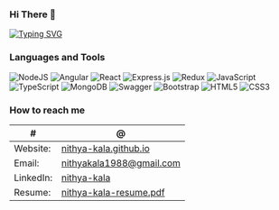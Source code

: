 ### Hi There 👋

[![Typing SVG](https://readme-typing-svg.herokuapp.com/?size=14&color=5FC397&center=false&lines=I%27m%20a%20Fullstack%20developer%20and%20problem%20solver)](https://git.io/typing-svg)

### Languages&nbsp;and&nbsp;Tools
![NodeJS](https://img.shields.io/badge/node.js-6DA55F?style=for-the-badge&logo=node.js&logoColor=white) 
![Angular](https://img.shields.io/badge/angular-%23DD0031.svg?style=for-the-badge&logo=angular&logoColor=white)
![React](https://img.shields.io/badge/react-%2320232a.svg?style=for-the-badge&logo=react&logoColor=%2361DAFB)
![Express.js](https://img.shields.io/badge/express.js-%23404d59.svg?style=for-the-badge&logo=express&logoColor=%2361DAFB)
![Redux](https://img.shields.io/badge/redux-%23593d88.svg?style=for-the-badge&logo=redux&logoColor=white)
![JavaScript](https://img.shields.io/badge/javascript-%23323330.svg?style=for-the-badge&logo=javascript&logoColor=%23F7DF1E)
![TypeScript](https://img.shields.io/badge/typescript-%23007ACC.svg?style=for-the-badge&logo=typescript&logoColor=white)
![MongoDB](https://img.shields.io/badge/MongoDB-%234ea94b.svg?style=for-the-badge&logo=mongodb&logoColor=white)
![Swagger](https://img.shields.io/badge/-Swagger-%23Clojure?style=for-the-badge&logo=swagger&logoColor=white)
![Bootstrap](https://img.shields.io/badge/bootstrap-%23563D7C.svg?style=for-the-badge&logo=bootstrap&logoColor=white)
![HTML5](https://img.shields.io/badge/html5-%23E34F26.svg?style=for-the-badge&logo=html5&logoColor=white)
![CSS3](https://img.shields.io/badge/css3-%231572B6.svg?style=for-the-badge&logo=css3&logoColor=white)



### How to reach me

|#|@|
|----------|------------------------------------------------------------------------------------------|
|Website:  | [nithya-kala.github.io](https://nithya-kala.github.io/)                                  |
|Email:    | [nithyakala1988@gmail.com](mailto:nithyakala1988@gmail.com)                              |
|LinkedIn: | [nithya-kala](https://www.linkedin.com/in/nithya-kala/)                                  |
|Resume:   | [nithya-kala-resume.pdf](https://nithya-kala.github.io/assets/nithya-kala-resume.pdf)    |
